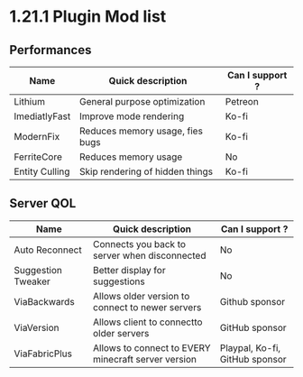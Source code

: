 # 1.21.1 Plugin Mod list

## Performances

| Name           | Quick description               | Can I support ? |
|----------------|---------------------------------|-----------------|
| Lithium        | General purpose optimization    | Petreon         |
| ImediatlyFast  | Improve mode rendering          | Ko-fi           |
| ModernFix      | Reduces memory usage, fies bugs | Ko-fi           |
| FerriteCore    | Reduces memory usage            | No              |
| Entity Culling | Skip rendering of hidden things | Ko-fi           |

## Server QOL

| Name               | Quick description                                   | Can I support ?                |
|--------------------|-----------------------------------------------------|--------------------------------|
| Auto Reconnect     | Connects you back to server when disconnected       | No                             |
| Suggestion Tweaker | Better display for suggestions                      | No                             |
| ViaBackwards       | Allows older version to connect to newer servers    | Github sponsor                 |
| ViaVersion         | Allows client to connectto older servers            | GitHub sponsor                 |
| ViaFabricPlus      | Allows to connect to EVERY minecraft server version | Playpal, Ko-fi, GitHub sponsor |